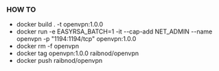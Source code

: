 ### HOW TO

- docker build . -t openvpn:1.0.0
- docker run -e EASYRSA_BATCH=1 -it --cap-add NET_ADMIN --name openvpn -p "1194:1194/tcp" openvpn:1.0.0
- docker rm -f openvpn
- docker tag openvpn:1.0.0 raibnod/openvpn
- docker push raibnod/openvpn